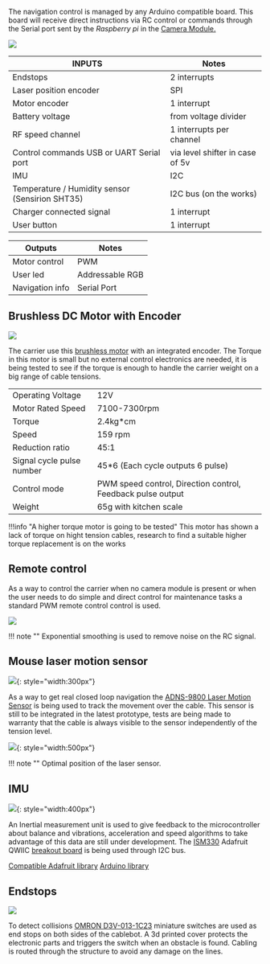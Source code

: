 The navigation control is managed by any Arduino compatible board. This board will receive direct instructions via RC control or commands through the Serial port sent by the _Raspberry pi_ in the [Camera Module.](camera.md)

![](/assets/images/farmersDashboard/cablebot-schematic.png)

| **INPUTS**                                      | Notes                           |
| ---                                             | ---                             |
| Endstops                                        | 2 interrupts                    |
| Laser position encoder                          | SPI                             |
| Motor encoder                                   | 1 interrupt                     |
| Battery voltage                                 | from voltage divider            |
| RF speed channel                                | 1 interrupts per channel        |
| Control commands USB or UART Serial port        | via level shifter in case of 5v |
| IMU                                             | I2C                             |
| Temperature / Humidity sensor (Sensirion SHT35) | I2C bus (on the works)          |
| Charger connected signal                        | 1 interrupt                     |
| User button                                     | 1 interrupt                     |

| **Outputs**     | Notes           |
| ---             | ---             |
| Motor control   | PWM             |
| User led        | Addressable RGB |
| Navigation info | Serial Port     |

## Brushless DC Motor with Encoder

![](/assets/images/farmersDashboard/cablebot-brushless.png)

The carrier use this [brushless motor](https://wiki.dfrobot.com/FIT0441_Brushless_DC_Motor_with_Encoder_12V_159RPM) with an integrated encoder. The Torque in this motor is small but no external control electronics are needed, it is being tested to see if the torque is enough to handle the carrier weight on a big range of cable tensions.

|||
| --- | --- |
| Operating Voltage | 12V |
| Motor Rated Speed| 7100-7300rpm
|                    Torque |                                                    2.4kg*cm |
|                     Speed |                                                     159 rpm |
|           Reduction ratio |                                                        45:1 |
| Signal cycle pulse number |                           45*6 (Each cycle outputs 6 pulse) |
|              Control mode | PWM speed control, Direction control, Feedback pulse output |
|                    Weight |                                      65g with kitchen scale |

!!!info "A higher torque motor is going to be tested"
	This motor has shown a lack of torque on hight tension cables, research to find a suitable higher torque replacement is on the works
	
## Remote control

As a way to control the carrier when no camera module is present or when the user needs to do simple and direct control for maintenance tasks a standard PWM remote control control is used.

![](/assets/images/farmersDashboard/cablebot-rc.png)

!!! note ""
    Exponential smoothing is used to remove noise on the RC signal.

## Mouse laser motion sensor

![](/assets/images/farmersDashboard/cablebot-laser.png){: style="width:300px"}

As a way to get real closed loop navigation the [ADNS-9800 Laser Motion Sensor](https://www.tindie.com/products/jkicklighter/adns-9800-laser-motion-sensor/) is being used to track the movement over the cable.
This sensor is still to be integrated in the latest prototype, tests are being made to warranty that the cable is always visible to the sensor independently of the tension level.

![](/assets/images/farmersDashboard/cablebot-laser-position.png){: style="width:500px"}

!!! note ""
    Optimal position of the laser sensor.

## IMU

![](/assets/images/farmersDashboard/ISM330.png){: style="width:400px"}

An Inertial measurement unit is used to give feedback to the microcontroller about balance and vibrations, acceleration and speed algorithms to take advantage of this data are still under development.
The [ISM330](https://www.st.com/resource/en/datasheet/ism330dhcx.pdf) Adafruit QWIIC [breakout board](https://www.adafruit.com/product/4502) is being used through I2C bus.

[Compatible Adafruit library](https://github.com/adafruit/Adafruit_LSM6DS)
[Arduino library](https://github.com/stm32duino/ISM330DLC)

## Endstops

![](/assets/images/farmersDashboard/endStops.gif)

To detect collisions [OMRON D3V-013-1C23](https://www.components.omron.com/product-detail?partNumber=D3V) miniature switches are used as end stops on both sides of the cablebot. A 3d printed cover protects the electronic parts and triggers the switch when an obstacle is found. Cabling is routed through the structure to avoid any damage on the lines.

